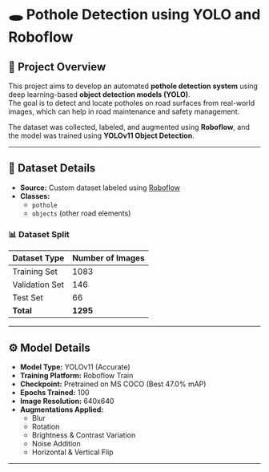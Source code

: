 # 🕳️ Pothole Detection using YOLO and Roboflow

## 📘 Project Overview
This project aims to develop an automated **pothole detection system** using deep learning-based **object detection models (YOLO)**.  
The goal is to detect and locate potholes on road surfaces from real-world images, which can help in road maintenance and safety management.

The dataset was collected, labeled, and augmented using **Roboflow**, and the model was trained using **YOLOv11 Object Detection**.

---

## 📂 Dataset Details

- **Source:** Custom dataset labeled using [Roboflow](https://roboflow.com/)  
- **Classes:**  
  - `pothole`  
  - `objects` (other road elements)

### 📊 Dataset Split
| Dataset Type | Number of Images |
|---------------|------------------|
| Training Set  | 1083 |
| Validation Set| 146 |
| Test Set      | 66 |
| **Total**     | **1295** |

---

## ⚙️ Model Details

- **Model Type:** YOLOv11 (Accurate)  
- **Training Platform:** Roboflow Train  
- **Checkpoint:** Pretrained on MS COCO (Best 47.0% mAP)  
- **Epochs Trained:** 100  
- **Image Resolution:** 640x640  
- **Augmentations Applied:**
  - Blur
  - Rotation
  - Brightness & Contrast Variation
  - Noise Addition
  - Horizontal & Vertical Flip

---

